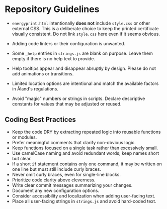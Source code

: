 # Repository Guidelines

- `energyprint.html` intentionally **does not** include `style.css` or other
  external CSS. This is a deliberate choice to keep the printed certificate
  visually consistent. Do not link `style.css` here even if it seems obvious.

- Adding code linters or their configuration is unwanted.

- Some `_help` entries in `strings.js` are blank on purpose. Leave them empty if
  there is no help text to provide.

- Help tooltips appear and disappear abruptly by design. Please do not add
  animations or transitions.
- Limited location options are intentional and match the available factors in Åland's regulations.

- Avoid "magic" numbers or strings in scripts. Declare descriptive constants for values that may be adjusted or reused.

## Coding Best Practices

- Keep the code DRY by extracting repeated logic into reusable functions or modules.
- Prefer meaningful comments that clarify non-obvious logic.
- Keep functions focused on a single task rather than excessively small.
- Use camelCase naming and avoid redundant words; keep names short but clear.
- If a short `if` statement contains only one command, it may be written on one line but must still include curly braces.
- Never omit curly braces, even for single-line blocks.
- Prioritize code clarity above cleverness.
- Write clear commit messages summarizing your changes.
- Document any new configuration options.
- Consider accessibility and localization when adding user-facing text.
- Place all user-facing strings in `strings.js` and avoid hard-coded text.
